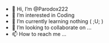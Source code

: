 - 👋 Hi, I’m @Parodox222
- 👀 I’m interested in Coding
- 🌱 I’m currently learning nothing ( ;U; )
- 💞️ I’m looking to collaborate on ...
- 📫 How to reach me ...

<!---
Parodox222/Parodox222 is a ✨ special ✨ repository because its `README.md` (this file) appears on your GitHub profile.
You can click the Preview link to take a look at your changes.
--->

